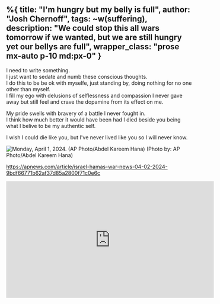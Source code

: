 %{
  title: "I'm hungry but my belly is full",
  author: "Josh Chernoff",
  tags: ~w(suffering),
  description: "We could stop this all wars tomorrow if we wanted, but we are still hungry yet our bellys are full",
  wrapper_class: "prose  mx-auto p-10 md:px-0"
}
---

I need to write something.  
I just want to sedate and numb these conscious thoughts.  
I do this to be be ok with myselfe, just standing by, doing nothing for no one other than myself.  
I fill my ego with delusions of selflessness and compassion I never gave away but still feel and crave the dopamine from its effect on me.  

My pride swells with bravery of a battle I never fought in.  
I think how much better it would have been had I died beside you being what I belive to be my authentic self.  

I wish I could die like you, but I've never lived like you so I will never know.

![Monday, April 1, 2024. (AP Photo/Abdel Kareem Hana)
](/assets/images/dims.apnews.webp)
(Photo by: AP Photo/Abdel Kareem Hana)

https://apnews.com/article/israel-hamas-war-news-04-02-2024-9bdf66771b62af37d85a2800f71c0e6c

<iframe width="560" height="315" src="https://www.youtube.com/embed/J7GY1Xg6X20?si=T7yAnsBXi0HoWFuu" title="YouTube video player" frameborder="0" allow="accelerometer; autoplay; clipboard-write; encrypted-media; gyroscope; picture-in-picture; web-share" referrerpolicy="strict-origin-when-cross-origin" allowfullscreen></iframe>
